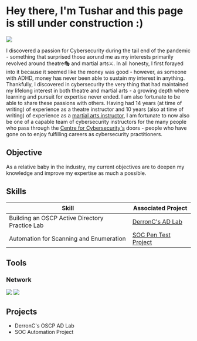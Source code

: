 # Hey there, I'm Tushar and this page is still under construction :)
<a href="https://linkedin.com/in/gwalchmei"><img src="https://img.shields.io/badge/-LinkedIn-0072b1?&style=for-the-badge&logo=linkedin&logoColor=white" /></a>

I discovered a passion for Cybersecurity during the tail end of the pandemic - something that surprised those aorund me as my interests primarily revolved around theatre🎭 and martial arts⚔️. In all honesty, I first forayed into it because it seemed like the money was good - however, as someone with ADHD, money has never been able to sustain my interest in anything. Thankfully, I discovered in cybersecurity the very thing that had maintained my lifelong interest in both theatre and martial arts - a growing depth where learning and pursuit for expertise never ended. I am also fortunate to be able to share these passions with others. Having had 14 years (at time of writing) of experience as a theatre instructor and 10 years (also at time of writing) of experience as a <a href="https://www.kalisingapore.com/instructors">martial arts instructor</a>, I am fortunate to now also be one of a capable team of cybersecurity instructors for the many people who pass through the <a href="https://www.centreforcybersecurity.com/en-sg">Centre for Cybersecurity's</a> doors - people who have gone on to enjoy fulfilling careers as cybersecurity practitioners.

## Objective

As a relative baby in the industry, my current objectives are to deepen my knowledge and improve my expertise as much a possible.

## Skills

| Skill                                         | Associated Project         |
|-----------------------------------------------|----------------------------|
| Building an OSCP Active Directory Practice Lab | <a href="https://hackmd.io/@gwalchmei/SyB7bztlR">DerronC's AD Lab</a>|
| Automation for Scanning and Enumeration | <a href="https://github.com/gwalchmei151/perseus-sh">SOC Pen Test Project</a>|

## Tools

### Network
<div>
    <img src="https://img.shields.io/badge/-Wireshark-1679A7?&style=for-the-badge&logo=Wireshark&logoColor=white" />
    <img src="https://img.shields.io/badge/-Open%20vSwitch-2AABEE?&style=for-the-badge&logo=Open-vSwitch&logoColor=white" />

</div>
<!---
### Endpoint
<div>
    <img src="https://img.shields.io/badge/-Microsoft_Defender_for_Endpoint-00A4EF?&style=for-the-badge&logo=Microsoft&logoColor=white" />
    <img src="https://img.shields.io/badge/-Velociraptor-4B275F?&style=for-the-badge&logo=Velociraptor&logoColor=white" />
</div>
--
### SIEM
<div>
    <img src="https://img.shields.io/badge/-Microsoft_Sentinel-0078D4?&style=for-the-badge&logo=Microsoft&logoColor=white" />
    <img src="https://img.shields.io/badge/-Splunk-000000?&style=for-the-badge&logo=Splunk&logoColor=white" />
    <img src="https://img.shields.io/badge/-Elastic-005571?&style=for-the-badge&logo=Elastic&logoColor=white" />
</div>
--
## Certifications
[Provide certifications that you have obtained. Use ChatGPT to help create the link - Remove this afterwards]]
<div>
<img src="https://img.shields.io/badge/-Security%2B-FF0000?&style=for-the-badge&logo=CompTIA&logoColor=white" />
<img src="https://img.shields.io/badge/-Network%2B-007ACC?&style=for-the-badge&logo=CompTIA&logoColor=white" />
<img src="https://img.shields.io/badge/-A%2B-4D4D4D?&style=for-the-badge&logo=CompTIA&logoColor=white" />
<img src="https://img.shields.io/badge/-CDSA-006400?&style=for-the-badge&logoColor=white" />
<img src="https://img.shields.io/badge/-CCD-000080?&style=for-the-badge&logoColor=white" />
</div>
-->

## Projects
- DerronC's OSCP AD Lab
- SOC Automation Project
